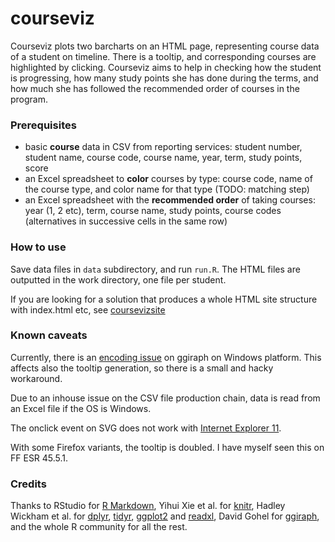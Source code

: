 courseviz
==========

Courseviz plots two barcharts on an HTML page, representing course data of a student on timeline. There is a tooltip, and corresponding courses are highlighted by clicking. Courseviz aims to help in checking how the student is progressing, how many study points she has done during the terms, and how much she has followed the recommended order of courses in the program.

### Prerequisites

* basic **course** data in CSV from reporting services: student number, student name, course code, course name, year, term, study points, score
* an Excel spreadsheet to **color** courses by type: course code, name of the course type, and color name for that type (TODO: matching step)
* an Excel spreadsheet with the **recommended order** of taking courses: year (1, 2 etc), term, course name, study points, course codes (alternatives in successive cells in the same row)

### How to use

Save data files in `data` subdirectory, and run `run.R`. The HTML files are outputted in the work directory, one file per student. 

If you are looking for a solution that produces a whole HTML site structure with index.html etc, see [coursevizsite](https://github.com/tts/coursevizsite)

### Known caveats

Currently, there is an [encoding issue](https://github.com/davidgohel/ggiraph/issues/27) on ggiraph on Windows platform. This affects also the tooltip generation, so there is a small and hacky workaround.

Due to an inhouse issue on the CSV file production chain, data is read from an Excel file if the OS is Windows.

The onclick event on SVG does not work with [Internet Explorer 11](https://developer.microsoft.com/en-us/microsoft-edge/platform/issues/1173756/).

With some Firefox variants, the tooltip is doubled. I have myself seen this on FF ESR 45.5.1.

### Credits

Thanks to RStudio for [R Markdown](http://rmarkdown.rstudio.com), Yihui Xie et al. for [knitr](https://github.com/yihui/knitr), Hadley Wickham et al. for [dplyr](https://github.com/hadley/dplyr), [tidyr](https://github.com/tidyverse/tidyr), [ggplot2](https://github.com/tidyverse/ggplot2) and [readxl](https://github.com/hadley/readxl), David Gohel for [ggiraph](https://github.com/davidgohel/ggiraph), and the whole R community for all the rest. 



  